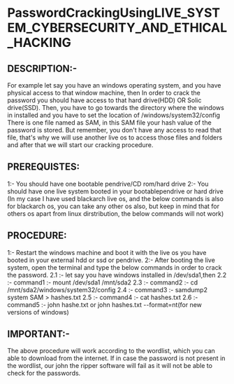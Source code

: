 # PasswordCrackingUsingLIVE_SYSTEM_CYBERSECURITY_AND_ETHICAL_HACKING

## DESCRIPTION:-
For example let say you have an windows operating system, and you have physical access to that window machine, then
In order to crack the password you should have access to that hard drive(HDD) OR Solic drive(SSD).
Then, you have to go towards the directory where the windows in installed and you have to set the location of /windows/system32/config
There is one file named as SAM, in this SAM file your hash value of the password is stored.
But remember, you don't have any access to read that file, that's why we will use another live os to access those files and folders and after that we will start our cracking procedure.

## PREREQUISTES:
1:- You should have one bootable pendrive/CD rom/hard drive
2:- You should have one live system booted in your bootablependrive or hard drive (In my case I have used blackarch live os, and the below commands is also for blackarch os, you can take any other os also, but keep in mind that for others os apart from linux dirstribution, the below commands will not work)

## PROCEDURE:
1:- Restart the windows machine and boot it with the live os you have booted in your external hdd or ssd or pendrive.
2:- After booting the live system, open the terminal and type the below commands in order to crack  the password.
  2.1 :- let say you have windows installed in /dev/sda1,then
  2.2 :- command1 :- mount /dev/sda1 /mnt/sda2
  2.3 :- command2 :- cd /mnt/sda2/windows/system32/config
  2.4 :- command3 :- samdump2 system SAM > hashes.txt
  2.5 :- command4 :- cat hashes.txt
  2.6 :- command5 :- john hashe.txt or john hashes.txt --format=nt(for new versions of windows)



## IMPORTANT:-
The above procedure will work according to the wordlist, which you can able to download from the internet. 
If in case the password is not present in the wordlist, our john the ripper software will fail as it will not be able to check for the passwords.
